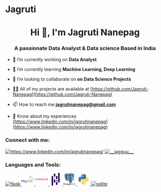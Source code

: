 # Jagruti
<h1 align="center">Hi 👋, I'm Jagruti Nanepag</h1>
<h3 align="center">A passionate Data Analyst & Data science Based in India</h3>

- 🔭 I’m currently working on **Data Analyst**

- 🌱 I’m currently learning **Machine Learning, Deep Learning**

- 👯 I’m looking to collaborate on **on Data Science Projects**

- 👨‍💻 All of my projects are available at [https://github.com/Jagruti-Nanepag](https://github.com/Jagruti-Nanepag)

- 📫 How to reach me **jagrutinanepag@gmail.com**

- 📄 Know about my experiences [https://www.linkedin.com/in/jagrutinanepag](https://www.linkedin.com/in/jagrutinanepag)

<h3 align="left">Connect with me:</h3>
<p align="left">
<a href="https://linkedin.com/in/https://www.linkedin.com/in/jagrutinanepag/" target="blank"><img align="center" src="https://raw.githubusercontent.com/rahuldkjain/github-profile-readme-generator/master/src/images/icons/Social/linked-in-alt.svg" alt="https://www.linkedin.com/in/jagrutinanepag/" height="30" width="40" /></a>
<a href="https://instagram.com/__jagguu_._" target="blank"><img align="center" src="https://raw.githubusercontent.com/rahuldkjain/github-profile-readme-generator/master/src/images/icons/Social/instagram.svg" alt="__jagguu_._" height="30" width="40" /></a>
</p>

<h3 align="left">Languages and Tools:</h3>
<p align="left"> <a href="https://flask.palletsprojects.com/" target="_blank" rel="noreferrer"> <img src="https://www.vectorlogo.zone/logos/pocoo_flask/pocoo_flask-icon.svg" alt="flask" width="40" height="40"/> </a> <a href="https://www.mysql.com/" target="_blank" rel="noreferrer"> <img src="https://raw.githubusercontent.com/devicons/devicon/master/icons/mysql/mysql-original-wordmark.svg" alt="mysql" width="40" height="40"/> </a> <a href="https://www.oracle.com/" target="_blank" rel="noreferrer"> <img src="https://raw.githubusercontent.com/devicons/devicon/master/icons/oracle/oracle-original.svg" alt="oracle" width="40" height="40"/> </a> <a href="https://pandas.pydata.org/" target="_blank" rel="noreferrer"> <img src="https://raw.githubusercontent.com/devicons/devicon/2ae2a900d2f041da66e950e4d48052658d850630/icons/pandas/pandas-original.svg" alt="pandas" width="40" height="40"/> </a> <a href="https://www.postgresql.org" target="_blank" rel="noreferrer"> <img src="https://raw.githubusercontent.com/devicons/devicon/master/icons/postgresql/postgresql-original-wordmark.svg" alt="postgresql" width="40" height="40"/> </a> <a href="https://www.python.org" target="_blank" rel="noreferrer"> <img src="https://raw.githubusercontent.com/devicons/devicon/master/icons/python/python-original.svg" alt="python" width="40" height="40"/> </a> <a href="https://www.sqlite.org/" target="_blank" rel="noreferrer"> <img src="https://www.vectorlogo.zone/logos/sqlite/sqlite-icon.svg" alt="sqlite" width="40" height="40"/> </a> </p>

